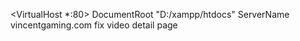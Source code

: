 <VirtualHost \*:80>
DocumentRoot "D:/xampp/htdocs"
ServerName vincentgaming.com
</VirtualHost>
fix video detail page
